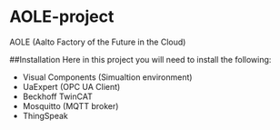 # AOLE-project
AOLE (Aalto Factory of the Future in the Cloud)

##Installation
Here in this project you will need to install the following:
* Visual Components (Simualtion environment)
* UaExpert (OPC UA Client)
* Beckhoff TwinCAT
* Mosquitto (MQTT broker)
* ThingSpeak
